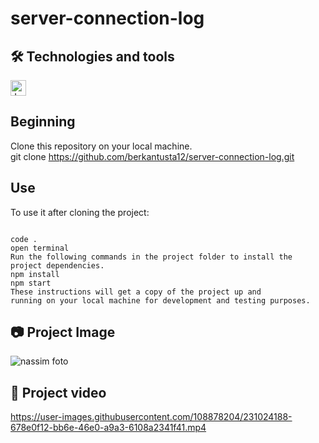 # server-connection-log

## 🛠  Technologies and tools

<p>



<img src="https://img.shields.io/badge/JavaScript-282C34?logo=javascript&logoColor=F7DF1E" alt="JavaScript logo" title="JavaScript" height="25" />
 

</p>

## Beginning

Clone this repository on your local machine.
<br>
git clone https://github.com/berkantusta12/server-connection-log.git

## Use

To use it after cloning the project:
```

code .
open terminal
Run the following commands in the project folder to install the project dependencies.
npm install
npm start
These instructions will get a copy of the project up and 
running on your local machine for development and testing purposes.
```

## 📷 Project Image

![nassim foto](https://user-images.githubusercontent.com/108878204/231024114-602f7b34-b138-476f-966f-083b1727df8a.PNG)




## 🎥 Project video


https://user-images.githubusercontent.com/108878204/231024188-678e0f12-bb6e-46e0-a9a3-6108a2341f41.mp4

